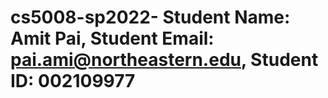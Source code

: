 # cs5008-sp2022- Student Name: Amit Pai, Student Email: pai.ami@northeastern.edu, Student ID: 002109977
